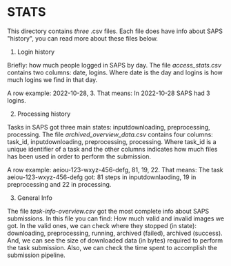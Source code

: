 # STATS 

This directory contains *three* .csv files. Each file does have info about SAPS "history", you can read more about these files below.

1. Login history

Briefly: how much people logged in SAPS by day.
The file *access_stats.csv* contains two columns: date, logins. Where date is the day and logins is how much logins we find in that day.

A row example: 2022-10-28, 3. That means: In 2022-10-28 SAPS had 3 logins.

2. Processing history

Tasks in SAPS got three main states: inputdownloading, preprocessing, processing.
The file *archived_overview_data.csv* contains four columns: task_id, inputdownloading, preprocessing, processing. Where task_id is a unique identifier of a task and the other columns indicates how much files has been used in order to perform the submission.

A row example:
aeiou-123-wxyz-456-defg, 81, 19, 22. That means: The task aeiou-123-wxyz-456-defg got: 81 steps in inputdownlaoding, 19 in preprocessing and 22 in processing.

3. General Info

The file *task-info-overview.csv* got the most complete info about SAPS submissions.
In this file you can find: How much valid and invalid images we got. In the valid ones, we can check where they stopped (in state): downloading, preprocessing, running, archived (failed), archived (success). And, we can see the size of downloaded data (in bytes) required to perform the task submission. Also, we can check the time spent to accomplish the submission pipeline.
